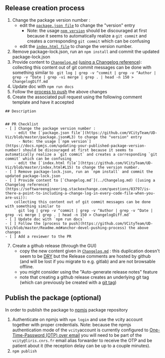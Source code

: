 ## Release creation process

1.  Change the package version number :
    - edit the [`package.json file`](https://github.com/VCityTeam/UD-Viz/blob/master/package.json#L3) to change the "version" entry
      - Note: the usage [`npm version`](https://docs.npmjs.com/updating-your-published-package-version-number) should be discouraged at first because it seems to automatically realize a `git commit` and creates a corresponding `git commit` which can be confusing
    - edit the [`index.html file`](https://github.com/VCityTeam/UD-Viz/blob/master/index.html#L15) to change the version number.
1.  Remove package-lock.json, run an `npm install` and commit the updated package-lock.json
1.  Provide content to [`Changelog.md`](../Changelog.md) ([using a Changelog reference](https://softwareengineering.stackexchange.com/questions/83797/is-there-a-point-to-including-a-change-log-in-every-code-file-when-you-are-usi)):
    collecting this content out of git commit messages can be done with something similar to
    ` git log | grep -v ^commit | grep -v ^Author | grep -v ^Date | grep -vi merge | grep . | head -n 150 > ChangelogDiff.md`
1.  Update doc with `npm run docs`
1.  Follow the [process to push](https://github.com/VCityTeam/UD-Viz/blob/master/Readme.md#anchor-devel-pushing-process) the above changes
1.  Create the associated pull request using the following comment template and have it accepted
```
## Description


## PR Checklist
- [ ] Change the package version number :
    - edit the [`package.json file`](https://github.com/VCityTeam/UD-Viz/blob/master/package.json#L3) to change the "version" entry
      - Note: the usage [`npm version`](https://docs.npmjs.com/updating-your-published-package-version-number) should be discouraged at first because it seems to automatically realize a `git commit` and creates a corresponding `git commit` which can be confusing
    - edit the [`index.html file`](https://github.com/VCityTeam/UD-Viz/blob/master/index.html#L15) to change the version number.
- [ ] Remove package-lock.json, run an `npm install` and commit the updated package-lock.json
- [ ] Provide content to [`Changelog.md`](../Changelog.md) ([using a Changelog reference](https://softwareengineering.stackexchange.com/questions/83797/is-there-a-point-to-including-a-change-log-in-every-code-file-when-you-are-usi)):
    collecting this content out of git commit messages can be done with something similar to
    ` git log | grep -v ^commit | grep -v ^Author | grep -v ^Date | grep -vi merge | grep . | head -n 150 > ChangelogDiff.md`
- [ ] Update doc with `npm run docs`
- [ ] Follow the [process to push](https://github.com/VCityTeam/UD-Viz/blob/master/Readme.md#anchor-devel-pushing-process) the above changes
- [ ] Add a reviewer to the PR
```
7.  Create a github release (through the GUI)
    - copy the new content given in [`Changelog.md`](https://github.com/VCityTeam/UD-Viz/blob/master/Doc/Changelog.md) : this duplication doesn't seem to be [DRY](https://en.wikipedia.org/wiki/Don%27t_repeat_yourself) but the Release comments are hosted by github (and will be lost if you migrate to e.g. gitlab) and are not browsable offline.
    - you might consider using the "Auto-generate release notes" feature
    - note that creating a github release creates an underlying git tag (which can previously be created with a [git tag](https://stackoverflow.com/questions/38675829/how-to-create-releases-for-public-or-private-repository-in-github))

## Publish the package (optional)

In order to publish the package to [npmjs](https://www.npmjs.com/) package repository

1. Authenticate on npmjs with `npm login` and use the vcity account together with proper credentials.
   Note: because the npmjs authentication mode of the `vcity`account is currently configured to [One-Time-Password (OTP) over email](https://docs.npmjs.com/receiving-a-one-time-password-over-email) you will need to be part of the `vcity@liris.cnrs.fr` email alias forwarder to receive the OTP and be patient about it (the reception delay can be up to a couple minutes).
1. `npm publish`
